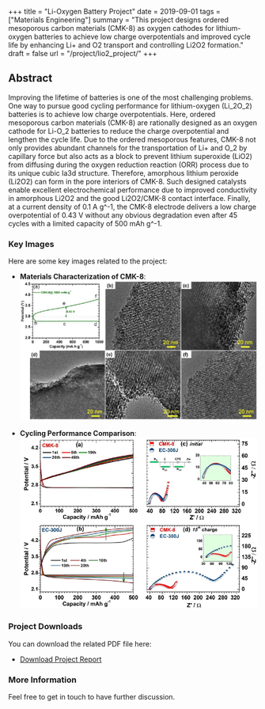 +++
title = "Li-Oxygen Battery Project"
date = 2019-09-01
tags = ["Materials Engineering"]
summary = "This project designs ordered mesoporous carbon materials (CMK-8) as oxygen cathodes for lithium-oxygen batteries to achieve low charge overpotentials and improved cycle life by enhancing Li+ and O2 transport and controlling Li2O2 formation."
draft = false
url = "/project/lio2_project/"
+++

## Abstract
Improving the lifetime of batteries is one of the most challenging problems. One way to pursue good cycling performance for lithium-oxygen (Li_2O_2) batteries is to achieve low charge overpotentials. Here, ordered mesoporous carbon materials (CMK-8) are rationally designed as an oxygen cathode for Li-O_2 batteries to reduce the charge overpotential and lengthen the cycle life. Due to the ordered mesoporous features, CMK-8 not only provides abundant channels for the transportation of Li+ and O_2 by capillary force but also acts as a block to prevent lithium superoxide (LiO2) from diffusing during the oxygen reduction reaction (ORR) process due to its unique cubic Ia3d structure. Therefore, amorphous lithium peroxide (Li2O2) can form in the pore interiors of CMK-8. Such designed catalysts enable excellent electrochemical performance due to improved conductivity in amorphous Li2O2 and the good Li2O2/CMK-8 contact interface. Finally, at a current density of 0.1 A g^-1, the CMK-8 electrode delivers a low charge overpotential of 0.43 V without any obvious degradation even after 45 cycles with a limited capacity of 500 mAh g^-1.


### Key Images
Here are some key images related to the project:

- **Materials Characterization of CMK-8**:
  ![CMK8 Image1](/img/CMK8_Image2.png)

- **Cycling Performance Comparison**:
  ![CMK8 Image2](/img/CMK8_Image3.png)

### Project Downloads
You can download the related PDF file here:

- [Download Project Report](/files/LiO2.pdf)

### More Information
Feel free to get in touch to have further discussion.
